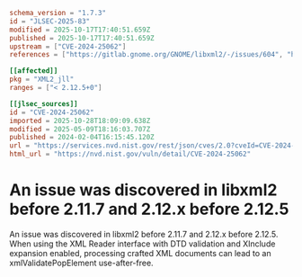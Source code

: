 ```toml
schema_version = "1.7.3"
id = "JLSEC-2025-83"
modified = 2025-10-17T17:40:51.659Z
published = 2025-10-17T17:40:51.659Z
upstream = ["CVE-2024-25062"]
references = ["https://gitlab.gnome.org/GNOME/libxml2/-/issues/604", "https://gitlab.gnome.org/GNOME/libxml2/-/tags", "https://gitlab.gnome.org/GNOME/libxml2/-/issues/604", "https://gitlab.gnome.org/GNOME/libxml2/-/tags"]

[[affected]]
pkg = "XML2_jll"
ranges = ["< 2.12.5+0"]

[[jlsec_sources]]
id = "CVE-2024-25062"
imported = 2025-10-28T18:09:09.638Z
modified = 2025-05-09T18:16:03.707Z
published = 2024-02-04T16:15:45.120Z
url = "https://services.nvd.nist.gov/rest/json/cves/2.0?cveId=CVE-2024-25062"
html_url = "https://nvd.nist.gov/vuln/detail/CVE-2024-25062"
```

# An issue was discovered in libxml2 before 2.11.7 and 2.12.x before 2.12.5

An issue was discovered in libxml2 before 2.11.7 and 2.12.x before 2.12.5. When using the XML Reader interface with DTD validation and XInclude expansion enabled, processing crafted XML documents can lead to an xmlValidatePopElement use-after-free.

